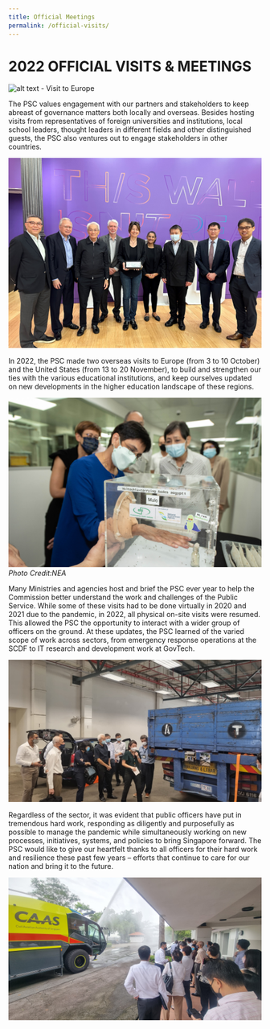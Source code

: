```yaml
---
title: Official Meetings
permalink: /official-visits/
---
```

# **2022 OFFICIAL VISITS & MEETINGS**

![alt text - Visit to Europe](/images/Image12.jpg)

The PSC values engagement with our partners and stakeholders to keep abreast of governance matters both locally and overseas. Besides hosting visits from representatives of foreign universities and institutions, local school leaders, thought leaders in different fields and other distinguished guests, the PSC also ventures out to engage stakeholders in other countries.

![alt text - Visit to US](/images/Image13.jpg)

In 2022, the PSC made two overseas visits to Europe (from 3 to 10 October) and the United States (from 13 to 20 November), to build and strengthen our ties with the various educational institutions, and keep ourselves updated on new developments in the higher education landscape of these regions.

![alt text - Visit to NEA](/images/Image15.jpg)
*Photo Credit:NEA*

Many Ministries and agencies host and brief the PSC ever year to help the Commission better understand the work and challenges of the Public Service. While some of these visits had to be done virtually in 2020 and 2021 due to the pandemic, in 2022, all physical on-site visits were resumed. This allowed the PSC the opportunity to interact with a wider group of officers on the ground. At these updates, the PSC learned of the varied scope of work across sectors, from emergency response operations at the SCDF to IT research and development work at GovTech.

![alt text - Visit to CPIB](/images/Image17.jpg) 

Regardless of the sector, it was evident that public officers have put in tremendous hard work, responding as diligently and purposefully as possible to manage the pandemic while simultaneously working on new processes, initiatives, systems, and policies to bring Singapore forward. The PSC would like to give our heartfelt thanks to all officers for their hard work and resilience these past few years – efforts that continue to care for our nation and bring it to the future.

![alt text - Visit to CAAS](/images/Image16.jpg) 
